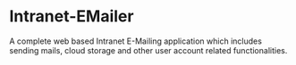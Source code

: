 Intranet-EMailer
================

A complete web based Intranet E-Mailing application which includes sending mails, cloud storage and other user account related functionalities.

